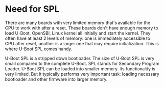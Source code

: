 # Need for SPL

There are many boards with very limited memory that's available for the CPU to work with after a reset. These boards don't have enough memory to load U-Boot, OpenSBI, Linux kernel all initially and start the kernel. They often have at least 2 levels of memory: one is immediately accessible to CPU after reset, another is a larger one that may require initialization. This is where U-Boot SPL comes handy.

U-Boot SPL is a stripped down bootloader. The size of U-Boot SPL is very small compared to the complete U-Boot. SPL stands for Secondary Program Loader. U-Boot SPL can be loaded into smaller memory. Its functionality is very limited. But it typically performs very important task: loading necessary bootloader and other firmware into larger memory.
